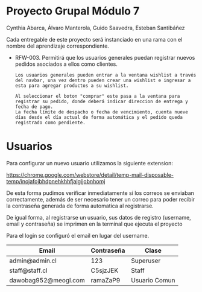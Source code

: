 #  Proyecto Grupal Módulo 7

Cynthia Abarca, Álvaro Manterola, Guido Saavedra, Esteban Santibáñez



Cada entregable de este proyecto será instanciado en una rama con el nombre del aprendizaje correspondiente.

- RFW-003. Permitirá que los usuarios generales puedan registrar nuevos pedidos asociados a ellos como clientes.

      Los usuarios generales pueden entrar a la ventana wishlist a través del navbar, una vez dentro pueden crear una wishlist e ingresar a esta para agregar productos a su wishlist.

      Al seleccionar el boton "comprar" este pasa a la ventana para registrar su pedido, donde deberá indicar direccion de entrega y fecha de pago.
      La fecha límite de despacho o fecha de vencimiento, cuenta nueve días desde el día actual de forma automática y el pedido queda registrado como pendiente.

# Usuarios

Para configurar un nuevo usuario utilizamos la siguiente extension:

https://chrome.google.com/webstore/detail/temp-mail-disposable-temp/inojafojbhdpnehkhhfjalgjjobnhomj
 

De esta forma pudimos verificar inmediatamente si los correos se enviaban correctamente, además de ser necesario tener un correo para
poder recibir la contraseña generada de forma automatica al registrarse.

De igual forma, al registrarse un usuario, sus datos de registro (username, email y contraseña) se imprimen en la terminal que ejecuta el proyecto

Para el login se configuró el email en lugar del username.

<table>
    <thead>
          <th>Email</th>
          <th>Contraseña</th>
          <th>Clase</th>
    </thead>
    <tbody>
          <tr>
            <td>admin@admin.cl</td>
            <td>123</td>
            <td>Superuser</td>
          </tr>
          <tr>
            <td>staff@staff.cl</td>
            <td>C5sjzJEK</td>
            <td>Staff</td>
          </tr>
          <tr>
            <td>dawobag952@meogl.com</td>
            <td>ramaZaP9</td>
            <td>Usuario Comun</td>
          </tr>
    </tbody>
</table>
